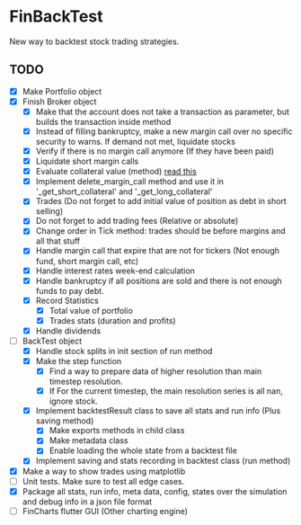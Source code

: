 # FinBackTest
New way to backtest stock trading strategies.

## TODO
- [X] Make Portfolio object
- [X] Finish Broker object
  - [X] Make that the account does not take a transaction as parameter, but builds the transaction inside method
  - [X] Instead of filling bankruptcy, make a new margin call over no specific security to warns.  If demand not met, liquidate stocks
  - [X] Verify if there is no margin call anymore (If they have been paid)
  - [X] Liquidate short margin calls
  - [X] Evaluate collateral value (method) [read this](https://www.investopedia.com/ask/answers/05/shortmarginrequirements.asp)
  - [X] Implement delete_margin_call method and use it in '_get_short_collateral' and '_get_long_collateral'
  - [X] Trades (Do not forget to add initial value of position as debt in short selling)
  - [X] Do not forget to add trading fees (Relative or absolute)
  - [X] Change order in Tick method: trades should be before margins and all that stuff
  - [X] Handle margin call that expire that are not for tickers (Not enough fund, short margin call, etc)
  - [X] Handle interest rates week-end calculation
  - [X] Handle bankruptcy if all positions are sold and there is not enough funds to pay debt.
  - [X] Record Statistics
    - [X] Total value of portfolio
    - [X] Trades stats (duration and profits)
  - [X] Handle dividends
- [ ] BackTest object
  - [X] Handle stock splits in init section of run method
  - [X] Make the step function
    - [X] Find a way to prepare data of higher resolution than main timestep resolution.
    - [X] If For the current timestep, the main resolution series is all nan, ignore stock.
  - [X] Implement backtestResult class to save all stats and run info (Plus saving method)
    - [X] Make exports methods in child class
    - [X] Make metadata class
    - [X] Enable loading the whole state from a backtest file
  - [X] Implement saving and stats recording in backtest class (run method)
- [X] Make a way to show trades using matplotlib
- [ ] Unit tests.  Make sure to test all edge cases.
- [X] Package all stats, run info, meta data, config, states over the simulation and debug info in a json file format
- [ ] FinCharts flutter GUI (Other charting engine)